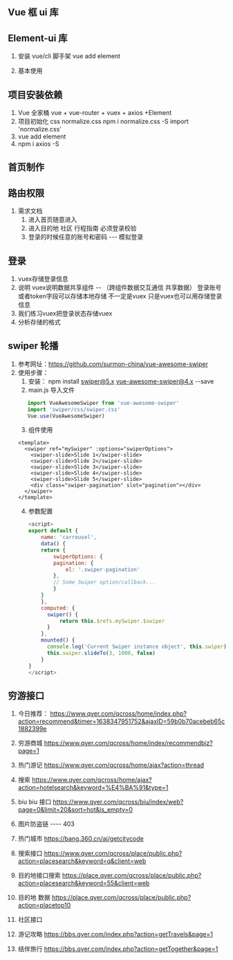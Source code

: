 ## Vue 框 ui 库


## Element-ui 库

1. 安装 vue/cli 脚手架
   vue add element

2. 基本使用

## 项目安装依赖
1. Vue 全家桶 vue + vue-router + vuex + axios +Element
2. 项目初始化 css normalize.css
   npm i normalize.css -S
   import 'normalize.css'
3. vue add element
4. npm i axios -S

## 首页制作



## 路由权限
1. 需求文档
   1. 进入首页随意进入
   2. 进入目的地 社区 行程指南 必须登录校验
   3. 登录的时候任意的账号和密码 --- 模拟登录


## 登录
1. vuex存储登录信息
2. 说明
   vuex说明数据共享组件 -- （跨组件数据交互通信 共享数据）
   登录账号或者token字段可以存储本地存储 不一定是vuex  只是vuex也可以用存储登录信息 
3. 我们练习vuex把登录状态存储vuex 
4. 分析存储的格式  




## swiper 轮播
1. 参考网址：https://github.com/surmon-china/vue-awesome-swiper
2. 使用步骤：
   1. 安装： npm install swiper@5.x vue-awesome-swiper@4.x --save
   2. main.js 导入文件
     ```js
        import VueAwesomeSwiper from 'vue-awesome-swiper'
        import 'swiper/css/swiper.css'
        Vue.use(VueAwesomeSwiper)
     ```
   3. 组件使用
   ```vue
   <template>
     <swiper ref="mySwiper" :options="swiperOptions">
       <swiper-slide>Slide 1</swiper-slide>
       <swiper-slide>Slide 2</swiper-slide>
       <swiper-slide>Slide 3</swiper-slide>
       <swiper-slide>Slide 4</swiper-slide>
       <swiper-slide>Slide 5</swiper-slide>
       <div class="swiper-pagination" slot="pagination"></div>
     </swiper>
   </template>
   ```
   4. 参数配置
      ```js
      <script>
      export default {
          name: 'carrousel',
          data() {
          return {
              swiperOptions: {
              pagination: {
                  el: '.swiper-pagination'
              },
              // Some Swiper option/callback...
              }
          }
          },
          computed: {
            swiper() {
                return this.$refs.mySwiper.$swiper
            }
          },
          mounted() {
            console.log('Current Swiper instance object', this.swiper)
            this.swiper.slideTo(3, 1000, false)
          }
      }
      </script>
      ```



## 穷游接口

1. 今日推荐：
   https://www.qyer.com/qcross/home/index.php?action=recommend&timer=1638347951752&ajaxID=59b0b70acebeb65c1882399e

2. 穷游商城
   https://www.qyer.com/qcross/home/index/recommendbiz?page=1

3. 热门游记
   https://www.qyer.com/qcross/home/ajax?action=thread
4. 搜索
   https://www.qyer.com/qcross/home/ajax?action=hotelsearch&keyword=%E4%BA%91&type=1

5. biu biu 接口
   https://www.qyer.com/qcross/biu/index/web?page=0&limit=20&sort=hot&is_empty=0

6. 图片防盗链 ---- 403
<meta name="referrer" content="never">

7. 热门城市
   https://bang.360.cn/aj/getcitycode


8. 搜索接口
   https://www.qyer.com/qcross/place/public.php?action=placesearch&keyword=q&client=web
   

9. 目的地接口搜索
   https://place.qyer.com/qcross/place/public.php?action=placesearch&keyword=55&client=web

10. 目的地 数据
   https://place.qyer.com/qcross/place/public.php?action=placetop10


11. 社区接口
   1. 游记攻略
      https://bbs.qyer.com/index.php?action=getTravels&page=1

   2. 结伴旅行
      https://bbs.qyer.com/index.php?action=getTogether&page=1
